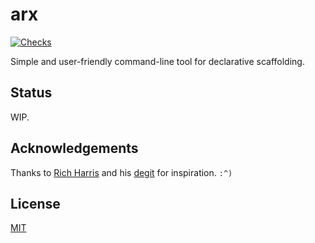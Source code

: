 # arx

[![Checks](https://img.shields.io/github/workflow/status/norskeld/arx/checks?style=flat-square&colorA=22272d&colorB=22272d&label=checks)](https://github.com/norskeld/arx/actions/workflows/checks.yml)

Simple and user-friendly command-line tool for declarative scaffolding.

## Status

WIP.

## Acknowledgements

Thanks to [Rich Harris][rich-harris] and his [degit] for inspiration. `:^)`

## License

[MIT](./LICENSE)

<!-- Links. -->

[degit]: https://github.com/Rich-Harris/degit
[rich-harris]: https://github.com/Rich-Harris
